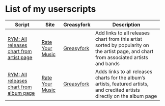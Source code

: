 # List of my userscripts
| Script | Site | Greasyfork | Description |
|--------|------|------------|-------------|
| [RYM: All releases chart from artist page](https://github.com/sercep/userscripts/tree/main/RYM-%20All%20releases%20chart%20from%20artist%20page) | [Rate Your Music](https://rateyourmusic.com/) | [Greasyfork](https://greasyfork.org/scripts/513017-rym-all-releases-chart-from-artist-page) | Add links to all releases chart from this artist sorted by popularity on the artist page, and chart from associated artists and bands |
| [RYM: All releases chart from album page](https://github.com/sercep/userscripts/tree/main/RYM-%20All%20releases%20chart%20from%20album%20page) | [Rate Your Music](https://rateyourmusic.com/) | [Greasyfork](https://greasyfork.org/scripts/533947-rym-all-releases-chart-from-album-page) | Adds links to all releases charts for the album’s artists, featured artists, and credited artists directly on the album page |
